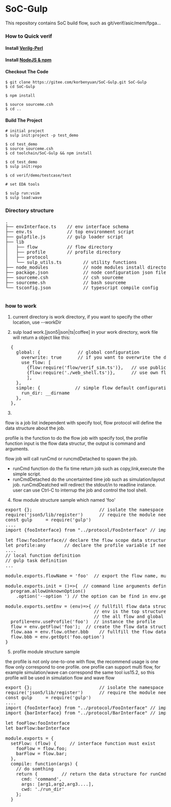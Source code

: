 SoC-Gulp
========
This repository contains SoC build flow, such as git/verif/asic/mem/fpga...


### How to Quick verif

#### Install [Verilg-Perl](https://github.com/veripool/verilog-perl)

#### Install [NodeJS & npm](https://nodejs.org/en/download/)

#### Checkout The Code
```
$ git clone https://gitee.com/korbenyuan/SoC-Gulp.git SoC-Gulp
$ cd SoC-Gulp

$ npm install

$ source sourceme.csh
$ cd ..
```

#### Build The Project
```
# initial project
$ sulp init:project -p test_demo

$ cd test_demo
$ source sourceme.csh
$ cd toolchain/SoC-Gulp && npm install

$ cd test_demo
$ sulp init:repo

$ cd verif/demo/testcase/test

# set EDA tools

$ sulp run:vsim
$ sulp load:wave
```


### Directory structure
<pre>
.
├── envInterface.ts    // env interface schema
├── env.ts             // top environment script
├── gulpfile.js        // gulp loader script
├── lib
│   ├── flow           // flow directory
│   ├── profile        // profile directory
│   ├── protocol
│   └── sulp_utils.ts        // utility functions
├── node_modules             // node modules install directory
├── package.json             // node configuration json file
├── sourceme.csh             // csh sourceme
├── sourceme.sh              // bash sourceme
└── tsconfig.json            // typescript compile config

</pre>

### how to work

1. current directory is work directory, if you want to specify the other location, use --workDir <directory name>

2. sulp load work.[json5|json|ts|coffee] in your work directory, work file will return a object like this:

<pre>
  {
    global: {              // global configuration
      overwrite: true      // if you want to overwrite the default flow
      use_flow: [
        {flow:require('flow/verif_sim.ts')},   // use public flow in lib
        {flow:require('./web_shell.ts')},      // use own flow in current directory
        ],
    },
    simple: {             // simple flow default configuration
      run_dir: __dirname
    },
  },
</pre>

3.  
 flow is a job list independent with specify tool, flow protocol will define the data structure about the job.

  profile is the function to do the flow job with specify tool, the profile function input is the flow data  structur, the output is command and arguments. 
  
  flow job will call runCmd or runcmdDetached to spawn the job. 
  * runCmd function do the fix time return job such as copy,link,execute the simple script. 
  * runCmdDetached do the uncertainted time job such as simulation/layout job. runCmdDeatched will redirect the stdout/in to readline instance. user can use Ctrl-C to interrup the job and control the tool shell.

4. flow module structure sample which named 'foo'

<pre>
export {};                         // isolate the namespace
require('json5/lib/register')      // require the module needed
const gulp     = require('gulp')
....
import {fooInterface} from "../protocol/FooInterface" // import the flow data structure interface

let flow:fooInterface// declare the flow scope data structure 
let profile:any       // declare the profile variable if needed
....
// local function definition
// gulp task definition
...

module.exports.flowName = 'foo'  // export the flow name, must exist

module.exports.init = ()=>{  // command line arguments definition, must exist 
  program.allowUnknownOption()
    .option('--option <number>') // the option can be find in env.getOpt('foo.option')

module.exports.setEnv = (env)=>{ // fullfill flow data structure, must exist
                                 // env is the top structure include 
                                 // the all flow and global
  profile=env.useProfile('foo')  // instance the profile
  flow = <fooInterface>env.getFlow('foo');  // create the flow data structure instance
  flow.aaa = env.flow.other.bbb    // fullfill the flow data structure
  flow.bbb = env.getOpt('foo.option')
}
</pre>

5. profile module structure sample 

  the profile is not only one-to-one with flow, the recommend usage is one flow only correspond to one profile.
  one profile can support multi flow, for example
simulation/wave can correspond the same tool ius15.2, so this profile will be
used in simulation flow and wave flow

<pre>
export {};                         // isolate the namespace
require('json5/lib/register')      // require the module needed
const gulp     = require('gulp')
....
import {fooInterface} from "../protocol/FooInterface" // import the flow data structure interface
import {barInterface} from "../protocol/BarInterface" // import the flow data structure interface

let fooFlow:fooInterface
let barFlow:barInterface

module.exports = {
  setFlow: (flow) {     // interface function must exist
    fooFlow = flow.foo;
    barFlow = flow.bar;
  },
  compile: function(args) {
    // do somthing
    return {         // return the data structure for runCmd and runCmdDeatched
      cmd: 'command',
      args: [arg1,arg2,arg3....],
      cwd: './run_dir'
    };
  }
</pre>
